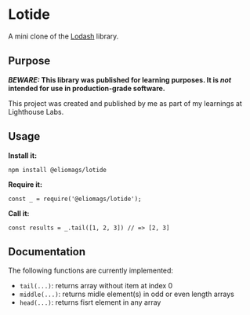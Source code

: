 # Lotide

A mini clone of the [Lodash](https://lodash.com) library.

## Purpose

**_BEWARE:_ This library was published for learning purposes. It is _not_ intended for use in production-grade software.**

This project was created and published by me as part of my learnings at Lighthouse Labs. 

## Usage

**Install it:**

`npm install @eliomags/lotide`

**Require it:**

`const _ = require('@eliomags/lotide');`

**Call it:**

`const results = _.tail([1, 2, 3]) // => [2, 3]`

## Documentation

The following functions are currently implemented:

* `tail(...)`: returns array without item at index 0
* `middle(...)`: returns midle element(s) in odd or even length arrays
* `head(...)`: returns fisrt element in any array